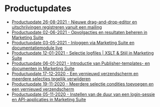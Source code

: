 # Productupdates

* [Productupdate 26-08-2021 - Nieuwe drag-and-drop-editor en uitschrijvingen registreren vanuit een mailing](./productupdate20210826)
* [Productupdate 02-06-2021 - Opvolgacties en resultaten beheren in Marketing Suite](./productupdate20210602)
* [Productupdate 03-05-2021 - Inloggen via Marketing Suite en documentatiemodule live](./productupdate20210305)
* [Productupdate 12-01-2021 - Selectie logfiles | XSLT & Stijl in Marketing Suite](./productupdate20210112)
* [Productupdate 06-01-2021 - Introductie van Publisher-templates- en documenten in Marketing Suite
](./productupdate20210106)
* [Productupdate 17-12-2020 - Een vernieuwd verzendscherm en meerdere selecties tegelijk verwijderen
](./productupdate20201217)
* [Productupdate 19-11-2020 - Meerdere selectie condities toevoegen en een vernieuwd verzendscherm
](./productupdate20201119)
* [Productupdate 05-11-2020 - Instellen van de duur van een login-sessie en API-applicaties in Marketing Suite
](./productupdate20201105)
